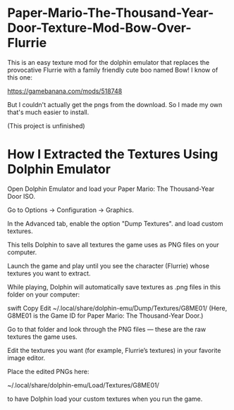 # Paper-Mario-The-Thousand-Year-Door-Texture-Mod-Bow-Over-Flurrie
This is an easy texture mod for the dolphin emulator that replaces the provocative Flurrie with a family friendly cute boo named Bow! I know of this one:

https://gamebanana.com/mods/518748

But I couldn't actually get the pngs from the download. So I made my own that's much easier to install.

(This project is unfinished)

# How I Extracted the Textures Using Dolphin Emulator
Open Dolphin Emulator and load your Paper Mario: The Thousand-Year Door ISO.

Go to Options → Configuration → Graphics.

In the Advanced tab, enable the option "Dump Textures". and load custom textures.

This tells Dolphin to save all textures the game uses as PNG files on your computer.

Launch the game and play until you see the character (Flurrie) whose textures you want to extract.

While playing, Dolphin will automatically save textures as .png files in this folder on your computer:

swift
Copy
Edit
~/.local/share/dolphin-emu/Dump/Textures/G8ME01/
(Here, G8ME01 is the Game ID for Paper Mario: The Thousand-Year Door.)

Go to that folder and look through the PNG files — these are the raw textures the game uses.

Edit the textures you want (for example, Flurrie’s textures) in your favorite image editor.

Place the edited PNGs here:

~/.local/share/dolphin-emu/Load/Textures/G8ME01/

to have Dolphin load your custom textures when you run the game.

